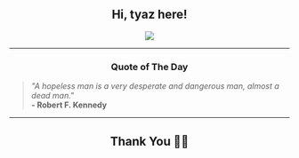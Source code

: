 <h2 align="center"> Hi, tyaz here!</h2>

<p align="center">
<a href="https://github.com/tyazx" alt="github streak"><img src="https://dvst-streak.herokuapp.com/?user=tyazx&theme=tokyonight&fire=DD472C"></a>
</p>

<hr>
<h3 align="center">Quote of The Day</h3>
<p align="center">
<blockquote>
<i>"A hopeless man is a very desperate and dangerous man, almost a dead man."</i>
<br>
<b>- Robert F. Kennedy</b>
</blockquote>
</p>


<hr>
<h2 align="center">Thank You 🙏🏼</h2>

